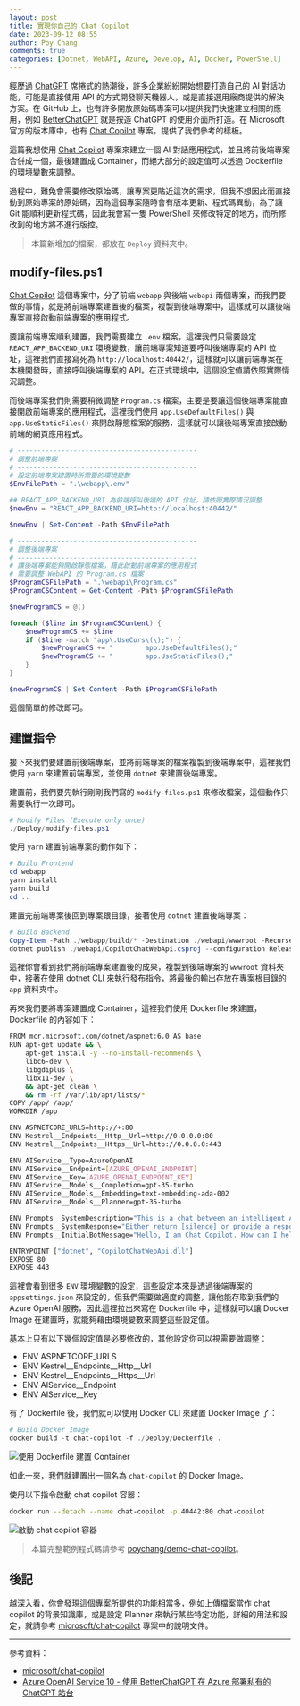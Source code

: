 ```yaml
---
layout: post
title: 實現你自己的 Chat Copilot
date: 2023-09-12 08:55
author: Poy Chang
comments: true
categories: [Dotnet, WebAPI, Azure, Develop, AI, Docker, PowerShell]
---
```


經歷過 [ChatGPT](https://chat.openai.com/) 席捲式的熱潮後，許多企業紛紛開始想要打造自己的 AI 對話功能，可能是直接使用 API 的方式開發聊天機器人，或是直接選用廠商提供的解決方案。在 GitHub 上，也有許多開放原始碼專案可以提供我們快速建立相關的應用，例如 [BetterChatGPT](https://github.com/ztjhz/BetterChatGPT/) 就是按造 ChatGPT 的使用介面所打造。在 Microsoft 官方的版本庫中，也有 [Chat Copilot](https://github.com/microsoft/chat-copilot) 專案，提供了我們參考的樣板。

這篇我想使用 [Chat Copilot](https://github.com/microsoft/chat-copilot) 專案來建立一個 AI 對話應用程式，並且將前後端專案合併成一個，最後建置成 Container，而絕大部分的設定值可以透過 Dockerfile 的環境變數來調整。

過程中，難免會需要修改原始碼，讓專案更貼近這次的需求，但我不想因此而直接動到原始專案的原始碼，因為這個專案隨時會有版本更新、程式碼異動，為了讓 Git 能順利更新程式碼，因此我會寫一隻 PowerShell 來修改特定的地方，而所修改到的地方將不進行版控。

> 本篇新增加的檔案，都放在 `Deploy` 資料夾中。

## modify-files.ps1

[Chat Copilot](https://github.com/microsoft/chat-copilot) 這個專案中，分了前端 `webapp` 與後端 `webapi` 兩個專案，而我們要做的事情，就是將前端專案建置後的檔案，複製到後端專案中，這樣就可以讓後端專案直接啟動前端專案的應用程式。

要讓前端專案順利建置，我們需要建立 `.env` 檔案，這裡我們只需要設定 `REACT_APP_BACKEND_URI` 環境變數，讓前端專案知道要呼叫後端專案的 API 位址，這裡我們直接寫死為 `http://localhost:40442/`，這樣就可以讓前端專案在本機開發時，直接呼叫後端專案的 API。在正式環境中，這個設定值請依照實際情況調整。

而後端專案我們則需要稍微調整 `Program.cs` 檔案，主要是要讓這個後端專案能直接開啟前端專案的應用程式，這裡我們使用 `app.UseDefaultFiles()` 與 `app.UseStaticFiles()` 來開啟靜態檔案的服務，這樣就可以讓後端專案直接啟動前端的網頁應用程式。

```ps1
# ---------------------------------------------
# 調整前端專案
# ---------------------------------------------
# 設定前端專案建置時所需要的環境變數
$EnvFilePath = ".\webapp\.env"

## REACT_APP_BACKEND_URI 為前端呼叫後端的 API 位址，請依照實際情況調整
$newEnv = "REACT_APP_BACKEND_URI=http://localhost:40442/"

$newEnv | Set-Content -Path $EnvFilePath

# ---------------------------------------------
# 調整後端專案
# ---------------------------------------------
# 讓後端專案能夠開啟靜態檔案，藉此啟動前端專案的應用程式
# 需要調整 WebAPI 的 Program.cs 檔案
$ProgramCSFilePath = ".\webapi\Program.cs"
$ProgramCSContent = Get-Content -Path $ProgramCSFilePath

$newProgramCS = @()

foreach ($line in $ProgramCSContent) {
    $newProgramCS += $line
    if ($line -match "app\.UseCors\(\);") {
        $newProgramCS += "        app.UseDefaultFiles();"
        $newProgramCS += "        app.UseStaticFiles();"
    }
}

$newProgramCS | Set-Content -Path $ProgramCSFilePath
```

這個簡單的修改即可。

## 建置指令

接下來我們要建置前後端專案，並將前端專案的檔案複製到後端專案中，這裡我們使用 `yarn` 來建置前端專案，並使用 `dotnet` 來建置後端專案。

建置前，我們要先執行剛剛我們寫的 `modify-files.ps1` 來修改檔案，這個動作只需要執行一次即可。

```ps1
# Modify Files (Execute only once)
./Deploy/modify-files.ps1
```

使用 `yarn` 建置前端專案的動作如下：

```ps1
# Build Frontend
cd webapp
yarn install
yarn build
cd ..
```

建置完前端專案後回到專案跟目錄，接著使用 `dotnet` 建置後端專案：

```ps1
# Build Backend
Copy-Item -Path ./webapp/build/* -Destination ./webapi/wwwroot -Recurse -Force
dotnet publish ./webapi/CopilotChatWebApi.csproj --configuration Release --framework net6.0 --output ./app
```

這裡你會看到我們將前端專案建置後的成果，複製到後端專案的 `wwwroot` 資料夾中，接著在使用 dotnet CLI 來執行發布指令，將最後的輸出存放在專案根目錄的 `app` 資料夾中。

再來我們要將專案建置成 Container，這裡我們使用 Dockerfile 來建置，Dockerfile 的內容如下：

```bash
FROM mcr.microsoft.com/dotnet/aspnet:6.0 AS base
RUN apt-get update && \
    apt-get install -y --no-install-recommends \
    libc6-dev \
    libgdiplus \
    libx11-dev \
    && apt-get clean \
    && rm -rf /var/lib/apt/lists/*
COPY /app/ /app/
WORKDIR /app

ENV ASPNETCORE_URLS=http://+:80
ENV Kestrel__Endpoints__Http__Url=http://0.0.0.0:80
ENV Kestrel__Endpoints__Https__Url=http://0.0.0.0:443

ENV AIService__Type=AzureOpenAI
ENV AIService__Endpoint=[AZURE_OPENAI_ENDPOINT]
ENV AIService__Key=[AZURE_OPENAI_ENDPOINT_KEY]
ENV AIService__Models__Completion=gpt-35-turbo
ENV AIService__Models__Embedding=text-embedding-ada-002
ENV AIService__Models__Planner=gpt-35-turbo

ENV Prompts__SystemDescription="This is a chat between an intelligent AI bot named Copilot and one or more participants. SK stands for Semantic Kernel, the AI platform used to build the bot. The AI was trained on data through 2021 and is not aware of events that have occurred since then. It also has no ability to access data on the Internet, so it should not claim that it can or say that it will go and look things up. Try to be concise with your answers, though it is not required. Knowledge cutoff: {{$knowledgeCutoff}} / Current date: {{TimeSkill.Now}}."
ENV Prompts__SystemResponse="Either return [silence] or provide a response to the last message. If you provide a response do not provide a list of possible responses or completions, just a single response. ONLY PROVIDE A RESPONSE IF the last message WAS ADDRESSED TO THE 'BOT' OR 'COPILOT'. If it appears the last message was not for you, send [silence] as the bot response."
ENV Prompts__InitialBotMessage="Hello, I am Chat Copilot. How can I help you today?"

ENTRYPOINT ["dotnet", "CopilotChatWebApi.dll"]
EXPOSE 80
EXPOSE 443
```

這裡會看到很多 `ENV` 環境變數的設定，這些設定本來是透過後端專案的 `appsettings.json` 來設定的，但我們需要做適度的調整，讓他能存取到我們的 Azure OpenAI 服務，因此這裡拉出來寫在 Dockerfile 中，這樣就可以讓 Docker Image 在建置時，就能夠藉由環境變數來調整這些設定值。

基本上只有以下幾個設定值是必要修改的，其他設定你可以視需要做調整：

- ENV ASPNETCORE_URLS
- ENV Kestrel__Endpoints__Http__Url
- ENV Kestrel__Endpoints__Https__Url
- ENV AIService__Endpoint
- ENV AIService__Key

有了 Dockerfile 後，我們就可以使用 Docker CLI 來建置 Docker Image 了：

```ps1
# Build Docker Image
docker build -t chat-copilot -f ./Deploy/Dockerfile .
```

![使用 Dockerfile 建置 Container](https://i.imgur.com/l0Uo1ao.png)

如此一來，我們就建置出一個名為 `chat-copilot` 的 Docker Image。

使用以下指令啟動 chat copilot 容器：

```bash
docker run --detach --name chat-copilot -p 40442:80 chat-copilot
```

![啟動 chat copilot 容器](https://i.imgur.com/Xqbsy3S.png)

> 本篇完整範例程式碼請參考 [poychang/demo-chat-copilot](https://github.com/poychang/demo-chat-copilot)。

## 後記

越深入看，你會發現這個專案所提供的功能相當多，例如上傳檔案當作 chat copilot 的背景知識庫，或是設定 Planner 來執行某些特定功能，詳細的用法和設定，就請參考 [microsoft/chat-copilot](https://github.com/microsoft/chat-copilot) 專案中的說明文件。

---

參考資料：

* [microsoft/chat-copilot](https://github.com/microsoft/chat-copilot)
* [Azure OpenAI Service 10 - 使用 BetterChatGPT 在 Azure 部署私有的 ChatGPT 站台](https://dotblogs.com.tw/anyun/2023/09/09/152942)
